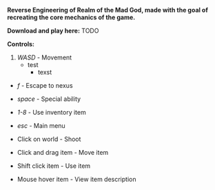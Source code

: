 **Reverse Engineering of Realm of the Mad God, made with the goal of recreating the core mechanics of the game.**

**Download and play here:** TODO

**Controls:**

1. *WASD* - Movement
    - test
        - texst
- *f* - Escape to nexus
- *space* - Special ability
- *1-8* - Use inventory item
- *esc* - Main menu

- Click on world - Shoot
- Click and drag item - Move item
- Shift click item - Use item
- Mouse hover item - View item description
